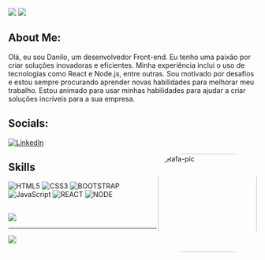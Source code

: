 ![](https://github-readme-stats.vercel.app/api?username=DSantos29&theme=dark&hide_border=false&include_all_commits=false&count_private=false&layout=compact)
![](https://github-readme-streak-stats.herokuapp.com/?user=DSantos29&theme=dark&hide_border=false)

## About Me:

   Olá, eu sou Danilo, um desenvolvedor Front-end. Eu tenho uma paixão por criar soluções inovadoras e eficientes. Minha experiência inclui o uso de tecnologias como React e Node.js, entre outras. Sou motivado por desafios e estou sempre procurando aprender novas habilidades para melhorar meu trabalho. Estou animado para usar minhas habilidades para ajudar a criar soluções incríveis para a sua empresa.

## Socials:
[![LinkedIn](https://img.shields.io/badge/LinkedIn-%230077B5.svg?logo=linkedin&logoColor=white)](https://www.linkedin.com/in/daniloDSS/)

<div>
  <img align="right" alt="Rafa-pic" height="200" style="border-radius:50px;" src="https://i.postimg.cc/05S8sKSz/Capturar.png?width=976&height=676">
</div>

## Skills

![HTML5](https://img.shields.io/badge/HTML5-E34F26?style=for-the-badge&logo=html5&logoColor=white) ![CSS3](https://img.shields.io/badge/css3-%231572B6.svg?style=for-the-badge&logo=css3&logoColor=white) ![BOOTSTRAP](https://img.shields.io/badge/Bootstrap-563D7C?style=for-the-badge&logo=bootstrap&logoColor=white) ![JavaScript](https://img.shields.io/badge/javascript-%23323330.svg?style=for-the-badge&logo=javascript&logoColor=%23F7DF1E) ![REACT](https://img.shields.io/badge/react-%23323330.svg?style=for-the-badge&logo=react&logoColor=%b651ac) ![NODE](https://img.shields.io/badge/Node.js-43853D?style=for-the-badge&logo=node.js&logoColor=white)

##

![](https://quotes-github-readme.vercel.app/api?type=horizontal&theme=dark&hiddle)

---
[![](https://visitcount.itsvg.in/api?id=DSantos29&icon=6&color=0)](https://visitcount.itsvg.in)

<!-- Proudly created with GPRM ( https://gprm.itsvg.in ) -->
